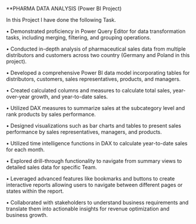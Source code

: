 **PHARMA DATA ANALYSIS (Power BI Project)

In this Project I have done the following Task.

•	Demonstrated proficiency in Power Query Editor for data transformation tasks, including merging, filtering, and grouping operations.

•	Conducted in-depth analysis of pharmaceutical sales data from multiple distributors and customers across two country (Germany and Poland in this project).

•	Developed a comprehensive Power BI data model incorporating tables for distributors, customers, sales representatives, products, and managers.

•	Created calculated columns and measures to calculate total sales, year-over-year growth, and year-to-date sales.

•	Utilized DAX measures to summarize sales at the subcategory level and rank products by sales performance.

•	Designed visualizations such as bar charts and tables to present sales performance by sales representatives, managers, and products.

•	Utilized time intelligence functions in DAX to calculate year-to-date sales for each month.

•	Explored drill-through functionality to navigate from summary views to detailed sales data for specific Team.

•	Leveraged advanced features like bookmarks and buttons to create interactive reports allowing users to navigate between different pages or states within the report.

•	Collaborated with stakeholders to understand business requirements and translate them into actionable insights for revenue optimization and business growth.
